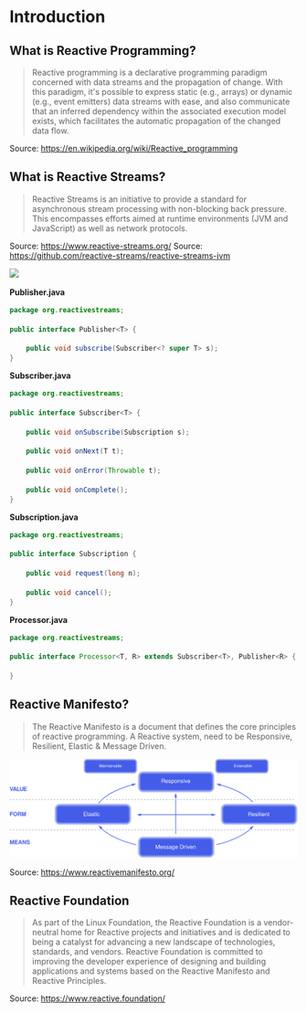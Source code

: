 # Introduction

## What is Reactive Programming?

> Reactive programming is a declarative programming paradigm concerned with data streams and the propagation of change. With this paradigm, it's possible to express static (e.g., arrays) or dynamic (e.g., event emitters) data streams with ease, and also communicate that an inferred dependency within the associated execution model exists, which facilitates the automatic propagation of the changed data flow.

Source: https://en.wikipedia.org/wiki/Reactive_programming


## What is Reactive Streams?

> Reactive Streams is an initiative to provide a standard for asynchronous stream processing with non-blocking back pressure. This encompasses efforts aimed at runtime environments (JVM and JavaScript) as well as network protocols.

Source: https://www.reactive-streams.org/
Source: https://github.com/reactive-streams/reactive-streams-jvm

![](images/reactive-stream.png)

**Publisher.java**

```java
package org.reactivestreams;

public interface Publisher<T> {

    public void subscribe(Subscriber<? super T> s);
}
```

**Subscriber.java**

```java
package org.reactivestreams;

public interface Subscriber<T> {

    public void onSubscribe(Subscription s);

    public void onNext(T t);

    public void onError(Throwable t);

    public void onComplete();
}
```

**Subscription.java**

```java
package org.reactivestreams;

public interface Subscription {

    public void request(long n);

    public void cancel();
}
```

**Processor.java**

```java
package org.reactivestreams;

public interface Processor<T, R> extends Subscriber<T>, Publisher<R> {

}
```

## Reactive Manifesto?

> The Reactive Manifesto is a document that defines the core principles of reactive programming. A Reactive system, need to be Responsive, Resilient, Elastic & Message Driven.

![](images/reactive-traits.svg)

Source: https://www.reactivemanifesto.org/


## Reactive Foundation

> As part of the Linux Foundation, the Reactive Foundation is a vendor-neutral home for Reactive projects and initiatives and is dedicated to being a catalyst for advancing a new landscape of technologies, standards, and vendors. Reactive Foundation is committed to improving the developer experience of designing and building applications and systems based on the Reactive Manifesto and Reactive Principles.

Source: https://www.reactive.foundation/